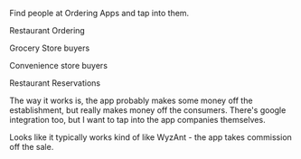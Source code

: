 Find people at Ordering Apps and tap into them.

Restaurant Ordering

Grocery Store buyers

Convenience store buyers

Restaurant Reservations


The way it works is, the app probably makes some money off the establishment, but really makes money off the consumers.  There's google integration too, but I want to tap into the app companies themselves.


Looks like it typically works kind of like WyzAnt - the app takes commission off the sale.

